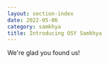 ```yaml
---
layout: section-index
date: 2022-05-06
category: samkhya
title: Introducing OSY Samkhya
---
```

We're glad you found us!